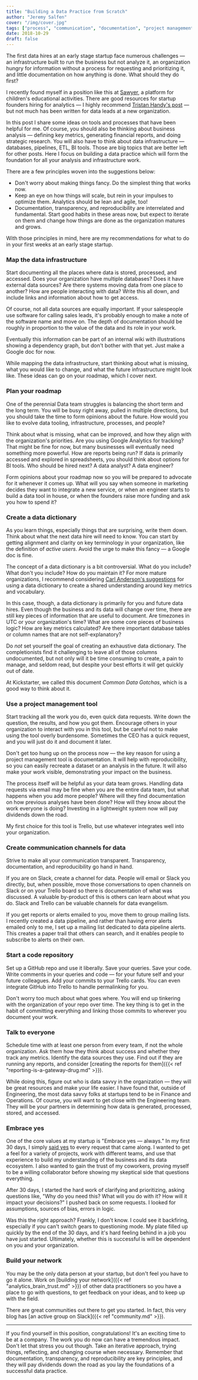 ```yaml
---
title: "Building a Data Practice from Scratch"
author: "Jeremy Salfen"
cover: "/img/cover.jpg"
tags: ["process", "communication", "documentation", "project management"]
date: 2018-10-29
draft: false
---
```


The first data hires at an early stage startup face numerous challenges — an infrastructure built to run the business but not analyze it, an organization hungry for information without a process for requesting and prioritizing it, and little documentation on how anything is done. What should they do first?

<!--more-->

I recently found myself in a position like this at [Sawyer](https://www.sawyertools.com/company), a platform for children's educational activities. There are good resources for startup founders hiring for analytics — I highly recommend [Tristan Handy's post](https://thinkgrowth.org/the-startup-founders-guide-to-analytics-1d2176f20ac1) — but not much has been written for data leads at a new organization.

In this post I share some ideas on tools and processes that have been helpful for me. Of course, you should also be thinking about business analysis — defining key metrics, generating financial reports, and doing strategic research. You will also have to think about data infrastructure — databases, pipelines, ETL, BI tools. Those are big topics that are better left for other posts. Here I focus on building a data practice which will form the foundation for all your analysis and infrastructure work.

There are a few principles woven into the suggestions below:

* Don't worry about making things fancy. Do the simplest thing that works now.
* Keep an eye on how things will scale, but rein in your impulses to optimize them. Analytics should be lean and agile, too!
* Documentation, transparency, and reproducibility are interrelated and fundamental. Start good habits in these areas now, but expect to iterate on them and change how things are done as the organization matures and grows.

With those principles in mind, here are my recommendations for what to do in your first weeks at an early stage startup.

### Map the data infrastructure
Start documenting all the places where data is stored, processed, and accessed. Does your organization have multiple databases? Does it have external data sources? Are there systems moving data from one place to another? How are people interacting with data? Write this all down, and include links and information about how to get access.

Of course, not all data sources are equally important. If your salespeople use software for calling sales leads, it's probably enough to make a note of the software name and move on. The depth of documentation should be roughly in proportion to the value of the data and its role in your work.

Eventually this information can be part of an internal wiki with illustrations showing a dependency graph, but don't bother with that yet. Just make a Google doc for now.

While mapping the data infrastructure, start thinking about what is missing, what you would like to change, and what the future infrastructure might look like. These ideas can go on your roadmap, which I cover next.

### Plan your roadmap
One of the perennial Data team struggles is balancing the short term and the long term. You will be busy right away, pulled in multiple directions, but you should take the time to form opinions about the future. How would you like to evolve data tooling, infrastructure, processes, and people?

Think about what is missing, what can be improved, and how they align with the organization's priorities. Are you using Google Analytics for tracking? That might be fine for now, but many businesses will eventually need something more powerful. How are reports being run? If data is primarily accessed and explored in spreadsheets, you should think about options for BI tools. Who should be hired next? A data analyst? A data engineer?

Form opinions about your roadmap now so you will be prepared to advocate for it whenever it comes up. What will you say when someone in marketing decides they want to integrate a new service, or when an engineer starts to build a data tool in house, or when the founders raise more funding and ask you how to spend it?

### Create a data dictionary
As you learn things, especially things that are surprising, write them down. Think about what the next data hire will need to know. You can start by getting alignment and clarity on key terminology in your organization, like the definition of *active users*. Avoid the urge to make this fancy — a Google doc is fine.

The concept of a data dictionary is a bit controversial. What do you include? What don't you include? How do you maintain it? For more mature organizations, I recommend considering [Carl Anderson's suggestions](https://medium.com/@leapingllamas/data-dictionary-a-how-to-and-best-practices-a09a685dcd61) for using a data dictionary to create a shared understanding around key metrics and vocabulary.

In this case, though, a data dictionary is primarily for you and future data hires. Even though the business and its data will change over time, there are still key pieces of information that are useful to document. Are timezones in UTC or your organization's time? What are some core pieces of business logic? How are key metrics calculated? Are there important database tables or column names that are not self-explanatory?

Do *not* set yourself the goal of creating an exhaustive data dictionary. The completionists find it challenging to leave all of those columns undocumented, but not only will it be time consuming to create, a pain to manage, and seldom read, but despite your best efforts it will get quickly out of date.

At Kickstarter, we called this document *Common Data Gotchas*, which is a good way to think about it.

### Use a project management tool
Start tracking all the work you do, even quick data requests. Write down the question, the results, and how you got them. Encourage others in your organization to interact with you in this tool, but be careful not to make using the tool overly burdensome. Sometimes the CEO has a quick request, and you will just do it and document it later. 

Don't get too hung up on the process now — the key reason for using a project management tool is documentation. It will help with reproducibility, so you can easily recreate a dataset or an analysis in the future. It will also make your work visible, demonstrating your impact on the business.

The process itself will be helpful as your data team grows. Handling data requests via email may be fine when you are the entire data team, but what happens when you add more people? Where will they find documentation on how previous analyses have been done? How will they know about the work everyone is doing? Investing in a lightweight system now will pay dividends down the road.

My first choice for this tool is Trello, but use whatever integrates well into your organization.

### Create communication channels for data
Strive to make all your communication transparent. Transparency, documentation, and reproducibility go hand in hand.

If you are on Slack, create a channel for data. People will email or Slack you directly, but, when possible, move those conversations to open channels on Slack or on your Trello board so there is documentation of what was discussed. A valuable by-product of this is others can learn about what you do. Slack and Trello can be valuable channels for data evangelism.

If you get reports or alerts emailed to you, move them to group mailing lists. I recently created a data pipeline, and rather than having error alerts emailed only to me, I set up a mailing list dedicated to data pipeline alerts. This creates a paper trail that others can search, and it enables people to subscribe to alerts on their own.

### Start a code repository
Set up a GitHub repo and use it liberally. Save your queries. Save your code. Write comments in your queries and code — for your future self and your future colleagues. Add your commits to your Trello cards. You can even integrate GitHub into Trello to handle permalinking for you. 

Don't worry too much about what goes where. You will end up tinkering with the organization of your repo over time. The key thing is to get in the habit of committing everything and linking those commits to wherever you document your work.

### Talk to everyone
Schedule time with at least one person from every team, if not the whole organization. Ask them how they think about success and whether they track any metrics. Identify the data sources they use. Find out if they are running any reports, and consider [creating the reports for them]({{< ref "reporting-is-a-gateway-drug.md" >}}).

While doing this, figure out who is data savvy in the organization — they will be great resources and make your life easier. I have found that, outside of Engineering, the most data savvy folks at startups tend to be in Finance and Operations. Of course, you will want to get close with the Engineering team. They will be your partners in determining how data is generated, processed, stored, and accessed.

### Embrace yes
One of the core values at my startup is "Embrace yes — always." In my first 30 days, I simply [said yes](https://en.wikipedia.org/wiki/Yes,_and...) to every request that came along. I wanted to get a feel for a variety of projects, work with different teams, and use that experience to build my understanding of the business and its data ecosystem. I also wanted to gain the trust of my coworkers, proving myself to be a willing collaborator before showing my skeptical side that questions everything.

After 30 days, I started the hard work of clarifying and prioritizing, asking questions like, "Why do you need this? What will you do with it? How will it impact your decisions?" I pushed back on some requests. I looked for assumptions, sources of bias, errors in logic.

Was this the right approach? Frankly, I don't know. I could see it backfiring, especially if you can't switch gears to questioning mode. My plate filled up quickly by the end of the 30 days, and it's hard feeling behind in a job you have just started. Ultimately, whether this is successful is will be dependent on you and your organization.

### Build your network
You may be the only data person at your startup, but don't feel you have to go it alone. Work on [building your network]({{< ref "analytics_brain_trust.md" >}}) of other data practitioners so you have a place to go with questions, to get feedback on your ideas, and to keep up with the field.

There are great communities out there to get you started. In fact, this very blog has [an active group on Slack]({{< ref "community.md" >}}).

----

If you find yourself in this position, congratulations! It's an exciting time to be at a company. The work you do now can have a tremendous impact. Don't let that stress you out though. Take an iterative approach, trying things, reflecting, and changing course when necessary. Remember that documentation, transparency, and reproducibility are key principles, and they will pay dividends down the road as you lay the foundations of a successful data practice.
